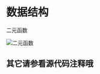 # 数据结构

二元函数

![二元函数](/home/songteng/myFile/Python/model_solve/doc/figure/二元函数.png)

## 其它请参看源代码注释哦

